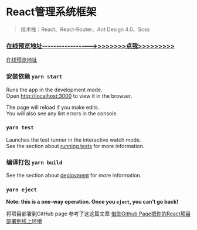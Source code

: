 
# React管理系统框架
> 技术栈：React、React-Router、Ant Design 4.0、Scss

### [ 在线预览地址----------------->>>>>>>>点我>>>>>>>>> ](https://ljzjiang.github.io/antdStudy)
<a href="https://ljzjiang.github.io/antdStudy" target="_blank">在线预览地址</a>

### 安装依赖 `yarn start`

Runs the app in the development mode.<br />
Open [http://localhost:3000](http://localhost:3000) to view it in the browser.

The page will reload if you make edits.<br />
You will also see any lint errors in the console.

### `yarn test`

Launches the test runner in the interactive watch mode.<br />
See the section about [running tests](https://facebook.github.io/create-react-app/docs/running-tests) for more information.

### 编译打包 `yarn build`

See the section about [deployment](https://facebook.github.io/create-react-app/docs/deployment) for more information.

### `yarn eject`

**Note: this is a one-way operation. Once you `eject`, you can’t go back!**

将项目部署到GitHub page 参考了这这篇文章 [借助Github Page把你的React项目部署到线上环境](https://blog.csdn.net/weixin_33691598/article/details/91398016)



